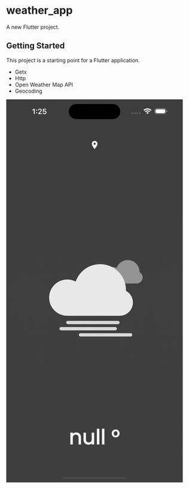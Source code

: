 # weather_app

A new Flutter project.

## Getting Started

This project is a starting point for a Flutter application.

- Getx
- Http
- Open Weather Map API
- Geocoding

[![DEMO](https://github.com/Victhor1/simple_weather_app/blob/main/assets/img.png)](https://www.linkedin.com/embed/feed/update/urn:li:ugcPost:7122829676464521217)
